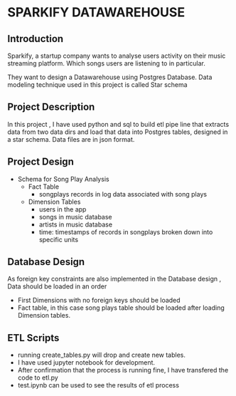 # SPARKIFY DATAWAREHOUSE

## Introduction
Sparkify, a startup company wants to analyse users activity on their music streaming platform.
Which songs users are listening to in particular.

They want to design a Datawarehouse using  Postgres Database.
Data modeling technique used in this project is called Star schema

## Project Description
In this project , I have used python and sql to build etl pipe line that extracts data from  two data dirs and load that data into Postgres tables, designed in a star schema.
Data files are in json format.


## Project Design

- Schema for Song Play Analysis
    - Fact Table
         - songplays records in log data associated with song plays
    - Dimension Tables 
        - users in the app
        - songs in music database
        - artists in music database
        - time: timestamps of records in songplays broken down into specific units




## Database Design

As foreign key constraints are also implemented in the Database design , Data should be loaded in an order

- First Dimensions with no foreign keys should be loaded
- Fact table, in this case song plays table should be loaded after loading Dimension tables.


## ETL Scripts

- running create_tables.py will drop and create new tables.
- I have used jupyter notebook for development.
- After confirmation that the process is running fine,  I have transfered the code to etl.py
- test.ipynb can be used to see the results of etl process 